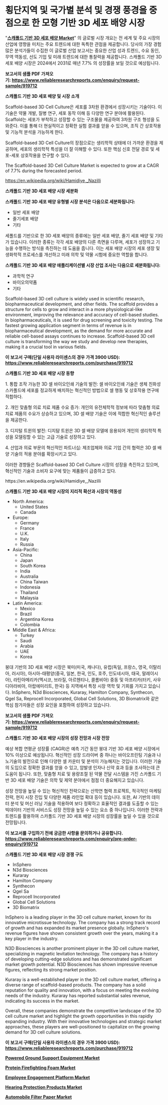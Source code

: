 <p><h1>횡단지역 및 국가별 분석 및 경쟁 풍경을 중점으로 한 모형 기반 3D 세포 배양 시장</h1></p><p>"<strong><a href="https://www.reliableresearchreports.com/scaffold-based-3d-cell-culture-r919712">스캐폴드 기반 3D 세포 배양 Market</a></strong>" 의 글로벌 시장 개요는 전 세계 및 주요 시장의 산업에 영향을 미치는 주요 트렌드에 대한 독특한 관점을 제공합니다. 당사의 가장 경험 많은 분석가들이 수집한 이 글로벌 산업 보고서는 중요한 산업 성과 트렌드, 수요 동인, 무역 역동성, 선도 기업 및 미래 트렌드에 대한 통찰력을 제공합니다. 스캐폴드 기반 3D 세포 배양 시장은 2024에서 2031로 매년 7.7% 의 성장률을 보일 것으로 예상됩니다.</p>
<p><strong>보고서의 샘플 PDF 가져오기:&nbsp;<a href="https://www.reliableresearchreports.com/enquiry/request-sample/919712">https://www.reliableresearchreports.com/enquiry/request-sample/919712</a></strong></p>
<p><strong>스캐폴드 기반 3D 세포 배양 및 시장 소개</strong></p>
<p><p>Scaffold-based 3D Cell Culture은 세포를 3차원 환경에서 성장시키는 기술이다. 이 기술은 약물 개발, 질병 연구, 세포 동작 이해 등 다양한 연구 분야에 활용된다. Scaffold는 세포가 부착하고 성장할 수 있는 구조물을 제공하여 3차원 구조 형성을 도와준다. 이를 통해 더 현실적이고 정확한 실험 결과를 얻을 수 있으며, 조직 간 상호작용 및 기능적 분석을 가능하게 한다.</p><p>Scaffold-based 3D Cell Culture의 장점으로는 생리학적 상태에 더 가까운 환경을 제공하며, 세포의 생리학적 특성을 더 잘 이해할 수 있다. 또한 핵심 신호 전달 경로 및 세포-세포 상호작용을 연구할 수 있다.</p><p>The Scaffold-based 3D Cell Culture Market is expected to grow at a CAGR of 7.7% during the forecasted period.</p></p>
<p><a href="https://en.wikipedia.org/wiki/Hamidiye,_Nazilli">https://en.wikipedia.org/wiki/Hamidiye,_Nazilli</a></p>
<p><strong>스캐폴드 기반 3D 세포 배양 시장 세분화</strong></p>
<p><strong>스캐폴드 기반 3D 세포 배양 유형별 시장 분석은 다음으로 세분화됩니다:</strong></p>
<p><ul><li>일반 세포 배양</li><li>줄기세포 배양</li><li>기타</li></ul></p>
<p><p>세폴드를 기반으로 한 3D 세포 배양의 종류에는 일반 세포 배양, 줄기 세포 배양 및 기타가 있습니다. 이러한 종류는 각각 세포 배양의 다른 측면을 다루며, 세포가 성장하고 기능을 수행하는 방식을 촉진하는 데 도움을 줍니다. 이는 세포 배양 시장의 세포 생장 및 생화학적 프로세스를 개선하고 미래 의학 및 약물 시험에 중요한 역할을 합니다.</p></p>
<p><strong>스캐폴드 기반 3D 세포 배양 애플리케이션별 시장 산업 조사는 다음으로 세분화됩니다:</strong></p>
<p><ul><li>과학적 연구</li><li>바이오의약품</li><li>기타</li></ul></p>
<p><p>Scaffold-based 3D cell culture is widely used in scientific research, biopharmaceutical development, and other fields. The scaffold provides a structure for cells to grow and interact in a more physiological-like environment, improving the relevance and accuracy of cell-based studies. In biopharmaceuticals, it is used for drug screening and toxicity testing. The fastest growing application segment in terms of revenue is in biopharmaceutical development, as the demand for more accurate and reliable cell-based assays continues to increase. Scaffold-based 3D cell culture is transforming the way we study and develop new therapies, making it a crucial tool in various fields.</p></p>
<p><strong>이 보고서 구매(단일 사용자 라이센스의 경우 가격 3900 USD): <a href="https://www.reliableresearchreports.com/purchase/919712">https://www.reliableresearchreports.com/purchase/919712</a></strong></p>
<p><strong>스캐폴드 기반 3D 세포 배양 시장 동향</strong></p>
<p><p>1. 통합 조작 가능한 3D 셀 바이오인쇄 기술의 발전: 셀 바이오인쇄 기술은 생체 친화성 스카폴드에 세포를 정교하게 배치하는 혁신적인 방법으로 셀 행동 및 상호작용 연구에 적합하다.</p><p>2. 개인 맞춤형 의료 치료 제품 수요 증가: 개인의 유전체학적 정보에 따라 맞춤형 의료 치료 제품의 수요가 상승하고 있으며, 3D 셀 배양 기술은 이에 적합한 혁신적인 솔루션을 제공한다.</p><p>3. 디지털 트윈의 발전: 디지턈 트윈은 3D 셀 배양 모델에 응용되어 개인의 생리학적 특성을 모델링할 수 있는 고급 기술로 성장하고 있다. </p><p>4. 산업과 의료 부문의 혁신적인 파트너십: 제조업체와 의료 기업 간의 협력은 3D 셀 배양 기술의 적용 분야를 확장시키고 있다.</p><p>이러한 경향들은 Scaffold-based 3D Cell Culture 시장의 성장을 촉진하고 있으며, 혁신적인 기술과 소비자 요구에 맞는 제품들이 급증하고 있다.</p></p>
<p>https://en.wikipedia.org/wiki/Hamidiye,_Nazilli</p>
<p><strong>스캐폴드 기반 3D 세포 배양 시장의 지리적 확산과 시장의 역동성</strong></p>
<p><ul>
    <li>
        North America:
        <ul>
            <li>United States</li>
            <li>Canada</li>
        </ul>
    </li>
    <li>
        Europe:
        <ul>
            <li>Germany</li>
            <li>France</li>
            <li>U.K.</li>
            <li>Italy</li>
            <li>Russia</li>
        </ul>
    </li>
    <li>
        Asia-Pacific:
        <ul>
            <li>China</li>
            <li>Japan</li>
            <li>South Korea</li>
            <li>India</li>
            <li>Australia</li>
            <li>China Taiwan</li>
            <li>Indonesia</li>
            <li>Thailand</li>
            <li>Malaysia</li>
        </ul>
    </li>
    <li>
        Latin America:
        <ul>
            <li>Mexico</li>
            <li>Brazil</li>
            <li>Argentina Korea</li>
            <li>Colombia</li>
        </ul>
    </li>
    <li>
        Middle East & Africa:
        <ul>
            <li>Turkey</li>
            <li>Saudi</li>
            <li>Arabia</li>
            <li>UAE</li>
            <li>Korea</li>
        </ul>
    </li>
    </ul></p>
<p><p>붕대 기반의 3D 세포 배양 시장은 북미(미국, 캐나다), 유럽(독일, 프랑스, 영국, 이탈리아, 러시아), 아시아-태평양(중국, 일본, 한국, 인도, 호주, 인도네시아, 태국, 말레이시아), 라틴아메리카(멕시코, 브라질, 아르헨티나, 콜롬비아) 중동 및 아프리카(터키, 사우디아라비아, 아랍에미리트, 한국) 등 지역에서 특정 시장 역학 및 기회를 가지고 있습니다. InSphero, N3d Biosciences, Kuraray, Hamilton Company, Synthecon, Qgel Sa, Reprocell Incorporated, Global Cell Solutions, 3D Biomatrix와 같은 핵심 참가자들은 성장 요인을 포함하여 성장하고 있습니다.</p></p>
<p><strong>보고서의 샘플 PDF 가져오기:&nbsp;<a href="https://www.reliableresearchreports.com/enquiry/request-sample/919712">https://www.reliableresearchreports.com/enquiry/request-sample/919712</a></strong></p>
<p><strong>스캐폴드 기반 3D 세포 배양 시장의 성장 전망과 시장 전망</strong></p>
<p><p>예상 복합 연평균 성장률 (CAGR)은 예측 기간 동안 붕대 기반 3D 세포 배양 시장에서 10% 이상으로 예상됩니다. 혁신적인 성장 드라이버 중 하나는 바이오프린팅 기술과 나노기술의 발전으로 인해 다양한 셀 카운터 및 분석이 가능해지는 것입니다. 이러한 기술의 도입으로 정확한 결과를 얻을 수 있고, 암발생 인자나 신약 효과 등을 조사하는데 큰 도움이 됩니다. 또한, 맞춤형 치료 및 용량조절 된 약물 전달 시스템을 가진 스카폴드 기반 3D 세포 배양 기술은 의학 및 제약 분야에서 점점 더 중요해지고 있습니다.</p><p>성장 전망을 높일 수 있는 혁신적인 전략으로는 산학연 협력 프로젝트, 적극적인 마케팅 전략, 현지 시장 진입 및 다양한 제품 라인업 확대 등이 있습니다. 또한, AI 기반의 데이터 분석 및 머신 러닝 기술을 적용하여 보다 정확하고 효율적인 결과를 도출할 수 있는 빅데이터 기반의 서비스도 성장 전망을 높일 수 있는 요소 중 하나입니다. 이러한 전략과 트렌드를 활용하여 스카폴드 기반 3D 세포 배양 시장의 성장률을 높일 수 있을 것으로 전망됩니다.</p></p>
<p><strong>이 보고서를 구입하기 전에 궁금한 사항을 문의하거나 공유합니다. <a href="https://www.reliableresearchreports.com/enquiry/pre-order-enquiry/919712">https://www.reliableresearchreports.com/enquiry/pre-order-enquiry/919712</a></strong></p>
<p><strong>스캐폴드 기반 3D 세포 배양 시장 경쟁 구도</strong></p>
<p><ul><li>InSphero</li><li>N3d Biosciences</li><li>Kuraray</li><li>Hamilton Company</li><li>Synthecon</li><li>Qgel Sa</li><li>Reprocell Incorporated</li><li>Global Cell Solutions</li><li>3D Biomatrix</li></ul></p>
<p><p>InSphero is a leading player in the 3D cell culture market, known for its innovative microtissue technology. The company has a strong track record of growth and has expanded its market presence globally. InSphero's revenue figures have shown consistent growth over the years, making it a key player in the industry.</p><p>N3D Biosciences is another prominent player in the 3D cell culture market, specializing in magnetic levitation technology. The company has a history of developing cutting-edge solutions and has demonstrated significant market growth potential. N3D Biosciences has shown impressive revenue figures, reflecting its strong market position.</p><p>Kuraray is a well-established player in the 3D cell culture market, offering a diverse range of scaffold-based products. The company has a solid reputation for quality and innovation, with a focus on meeting the evolving needs of the industry. Kuraray has reported substantial sales revenue, indicating its success in the market.</p><p>Overall, these companies demonstrate the competitive landscape of the 3D cell culture market and highlight the growth opportunities in this rapidly expanding industry. With their innovative technologies and strategic market approaches, these players are well-positioned to capitalize on the growing demand for 3D cell culture solutions.</p></p>
<p><strong>이 보고서 구매(단일 사용자 라이센스의 경우 가격 3900 USD): <a href="https://www.reliableresearchreports.com/purchase/919712">https://www.reliableresearchreports.com/purchase/919712</a></strong></p>
<p><strong><p><a href="https://github.com/rslnowrouzi/Market-Research-Report-List-1/blob/main/powered-ground-support-equipment-market.md">Powered Ground Support Equipment Market</a></p><p><a href="https://www.linkedin.com/pulse/protein-firefighting-foam-market-trends-analysis-opportunities-usw0f?trackingId=KW0EA9FnRuqfw7woBTU64g%3D%3D">Protein Firefighting Foam Market</a></p><p><a href="https://github.com/vregtldg37/Market-Research-Report-List-1/blob/main/employee-engagement-platform-market.md">Employee Engagement Platform Market</a></p><p><a href="https://www.linkedin.com/pulse/insights-hearing-protection-products-market-players-dpqle?trackingId=bSjWVrO7TP6D3RjX6KHW0w%3D%3D">Hearing Protection Products Market</a></p><p><a href="https://www.linkedin.com/pulse/exploring-automobile-filter-paper-market-dynamics-global-trends-k7mkf?trackingId=7jx3elHhSmSncDe5K8IOxw%3D%3D">Automobile Filter Paper Market</a></p></strong></p>
<p></p>